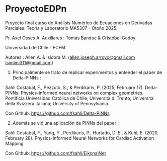 # ProyectoEDPn

Proyecto final curso de Análisis Numérico de Ecuaciones en Derivadas Parciales: Teoría y Laboratorio MA5307 - Otoño 2025.

Pr. Axel Osses A. 
Auxiliares : Tomás Banduc \& Cristóbal Godoy 

Universidad de Chile - FCFM. 

Autores : Allen A. \& Isidora M. (allen.joseph.arroyo@gmail.com isimimi311@gmail.com)

1. Principalmente se trato de replicar experimentos y entender el paper de Delta-PINNs :

Sahli Costabal, F., Pezzuto, S., \& Perdikaris, P. (2025, February 17). Delta-PINNs: Physics-informed neural networks on complex geometries. 
Pontificia Universidad Católica de Chile; Università di Trento; Università della Svizzera italiana; University of Pennsylvania.

Con Github:  https://github.com/fsahli/Delta-PINNs


2. Además se vió una aplicación de PINNs del paper : 

Sahli Costabal, F., Yang, Y., Perdikaris, P., Hurtado, D. E., \& Kuhl, E. (2020, February 28). Physics-Informed Neural Networks for Cardiac Activation Mapping

Con Github: https://github.com/fsahli/EikonalNet

